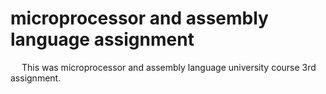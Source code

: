 # microprocessor and assembly language assignment
&emsp; This was microprocessor and assembly language university course 3rd assignment.
